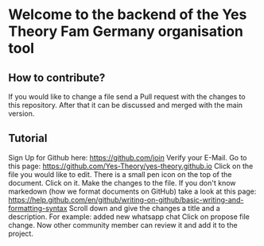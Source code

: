 # Welcome to the backend of the Yes Theory Fam Germany organisation tool
## How to contribute?
If you would like to change a file send a Pull request with the changes to this repository. After that it can be discussed and merged with the main version.
## Tutorial
Sign Up for Github here: https://github.com/join
Verify your E-Mail.
Go to this page: https://github.com/Yes-Theory/yes-theory.github.io
Click on the file you would like to edit.
There is a small pen icon on the top of the document. Click on it.
Make the changes to the file. If you don't know markedown (how we format documents on GitHub) take a look at this page: https://help.github.com/en/github/writing-on-github/basic-writing-and-formatting-syntax
Scroll down and give the changes a title and a description. For example: added new whatsapp chat
Click on propose file change.
Now other community member can review it and add it to the project.
